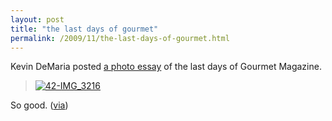 ```yaml
---
layout: post
title: "the last days of gourmet"
permalink: /2009/11/the-last-days-of-gourmet.html
---
```


Kevin DeMaria posted [a photo essay](http://www.lastdaysofgourmet.com/) of the last days of Gourmet Magazine.

> [![42-IMG_3216](https://sippey.typepad.com/.a/6a00d8341c4f5f53ef0120a6507094970b-500wi)](http://www.lastdaysofgourmet.com/)

So good. ([via](http://badatsports.com/2009/photo-essay-documents-the-last-days-of-gourmet-magazine/))